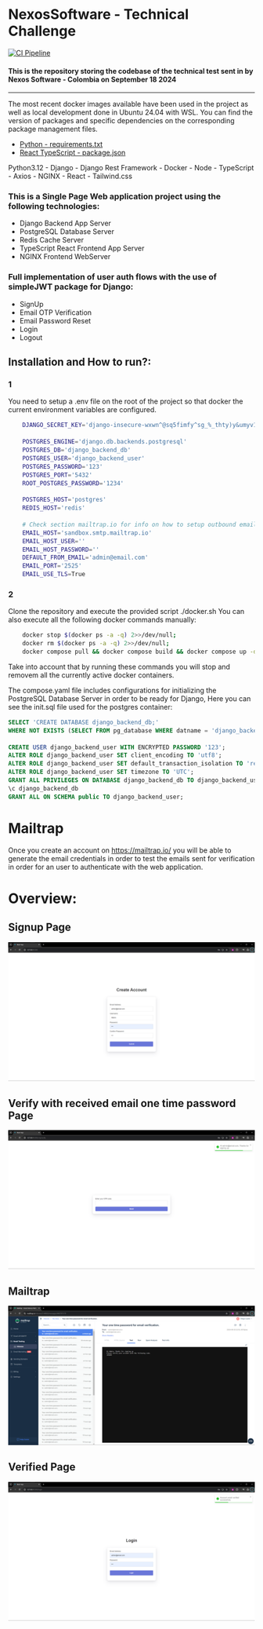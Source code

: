 # NexosSoftware - Technical Challenge
[![CI Pipeline](https://github.com/0100-0100/NexosSoftware/actions/workflows/actions.yml/badge.svg)](https://github.com/0100-0100/NexosSoftware/actions/workflows/actions.yml)
#### This is the repository storing the codebase of the technical test sent in by Nexos Software - Colombia on September 18 2024

---
The most recent docker images available have been used in the project as well as local development done in Ubuntu 24.04 with WSL.
You can find the version of packages and specific dependencies on the corresponding package management files.
- [Python - requirements.txt](./backend/requirements.txt)
- [React TypeScript - package.json](./frontend/package.json)

Python3.12 - Django - Django Rest Framework - Docker - Node - TypeScript - Axios - NGINX - React - Tailwind.css

### This is a Single Page Web application project using the following technologies:
- Django Backend App Server
- PostgreSQL Database Server
- Redis Cache Server
- TypeScript React Frontend App Server
- NGINX Frontend WebServer

### Full implementation of user auth flows with the use of simpleJWT package for Django:
- SignUp
- Email OTP Verification
- Email Password Reset
- Login
- Logout


## Installation and How to run?:
### 1
You need to setup a .env file on the root of the project so that docker the current environment variables are configured.
``` bash
    DJANGO_SECRET_KEY='django-insecure-wxwn^@sq5fimfy^sg_%_thty)y&umyv1+xr%j$97kgdoku9)mt'

    POSTGRES_ENGINE='django.db.backends.postgresql'
    POSTGRES_DB='django_backend_db'
    POSTGRES_USER='django_backend_user'
    POSTGRES_PASSWORD='123'
    POSTGRES_PORT='5432'
    ROOT_POSTGRES_PASSWORD='1234'

    POSTGRES_HOST='postgres'
    REDIS_HOST='redis'

    # Check section mailtrap.io for info on how to setup outbound email testing and validation.
    EMAIL_HOST='sandbox.smtp.mailtrap.io'
    EMAIL_HOST_USER=''
    EMAIL_HOST_PASSWORD=''
    DEFAULT_FROM_EMAIL='admin@email.com'
    EMAIL_PORT='2525'
    EMAIL_USE_TLS=True
```

### 2
Clone the repository and execute the provided script ./docker.sh
You can also execute all the following docker commands manually:
``` bash
    docker stop $(docker ps -a -q) 2>>/dev/null;
    docker rm $(docker ps -a -q) 2>>/dev/null;
    docker compose pull && docker compose build && docker compose up -d
```
Take into account that by running these commands you will stop and removem all the currently active docker containers.

The compose.yaml file includes configurations for initializing the PostgreSQL Database Server in order to be ready for Django,
Here you can see the init.sql file used for the postgres container:
``` sql
SELECT 'CREATE DATABASE django_backend_db;'
WHERE NOT EXISTS (SELECT FROM pg_database WHERE datname = 'django_backend_db')\gexec

CREATE USER django_backend_user WITH ENCRYPTED PASSWORD '123';
ALTER ROLE django_backend_user SET client_encoding TO 'utf8';
ALTER ROLE django_backend_user SET default_transaction_isolation TO 'read committed';
ALTER ROLE django_backend_user SET timezone TO 'UTC';
GRANT ALL PRIVILEGES ON DATABASE django_backend_db TO django_backend_user;
\c django_backend_db
GRANT ALL ON SCHEMA public TO django_backend_user;
```

# Mailtrap
Once you create an account on https://mailtrap.io/ you will be able to generate the email credentials in order to test the emails sent for verification
in order for an user to authenticate with the web application.

# Overview:
## Signup Page
![signup](images/SignUp.PNG "Signup")
## Verify with received email one time password Page
![verify](images/VerifyRegistrationOTP.PNG "Verify")
## Mailtrap
![mailtrap](images/mailtrap.PNG "mailtrap")
## Verified Page
![verified](images/Verified.PNG "Verified")
